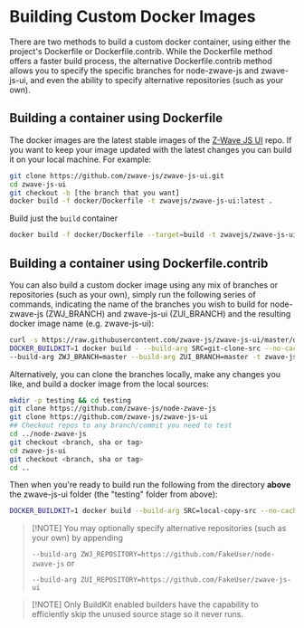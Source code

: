 # Building Custom Docker Images

There are two methods to build a custom docker container, using either the project's Dockerfile or Dockerfile.contrib. While the Dockerfile method offers a faster build process, the alternative Dockerfile.contrib method allows you to specify the specific branches for node-zwave-js and zwave-js-ui, and even the ability to specify alternative repositories (such as your own).

## Building a container using Dockerfile

The docker images are the latest stable images of the [Z-Wave JS UI](https://github.com/zwave-js/zwave-js-ui) repo. If you want to keep your image updated with the latest changes you can build it on your local machine. For example:

```bash
git clone https://github.com/zwave-js/zwave-js-ui.git
cd zwave-js-ui
git checkout -b [the branch that you want]
docker build -f docker/Dockerfile -t zwavejs/zwave-js-ui:latest .
```

Build just the `build` container

```bash
docker build -f docker/Dockerfile --target=build -t zwavejs/zwave-js-ui_build .

```

## Building a container using Dockerfile.contrib

You can also build a custom docker image using any mix of branches or repositories (such as your own), simply run the following series of commands, indicating the name of the branches you wish to build for node-zwave-js (ZWJ_BRANCH) and zwave-js-ui (ZUI_BRANCH) and the resulting docker image name (e.g. zwave-js-ui):

```bash
curl -s https://raw.githubusercontent.com/zwave-js/zwave-js-ui/master/docker/Dockerfile.contrib | \
DOCKER_BUILDKIT=1 docker build - --build-arg SRC=git-clone-src --no-cache \
--build-arg ZWJ_BRANCH=master --build-arg ZUI_BRANCH=master -t zwave-js-ui
```

Alternatively, you can clone the branches locally, make any changes you like, and build a docker image from the local sources:

```bash
mkdir -p testing && cd testing
git clone https://github.com/zwave-js/node-zwave-js
git clone https://github.com/zwave-js/zwave-js-ui
## Checkout repos to any branch/commit you need to test
cd ../node-zwave-js
git checkout <branch, sha or tag>
cd zwave-js-ui
git checkout <branch, sha or tag>
cd ..
```

Then when you're ready to build run the following from the directory **above** the zwave-js-ui folder (the "testing" folder from above):

```bash
DOCKER_BUILDKIT=1 docker build --build-arg SRC=local-copy-src --no-cache -f zwave-js-ui/docker/Dockerfile.contrib -t zwave-js-ui .
```

> [!NOTE] You may optionally specify alternative repositories (such as your own) by appending
>
>`--build-arg ZWJ_REPOSITORY=https://github.com/FakeUser/node-zwave-js` or
>
>`--build-arg ZUI_REPOSITORY=https://github.com/FakeUser/zwave-js-ui`

> [!NOTE] Only BuildKit enabled builders have the capability to efficiently skip the unused source stage so it never runs.
